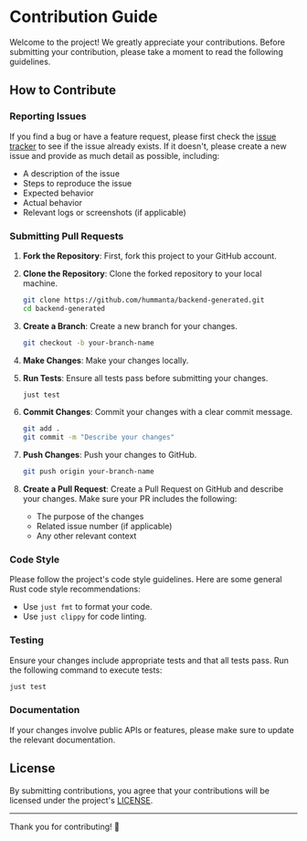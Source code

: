 # Contribution Guide

Welcome to the project! We greatly appreciate your contributions.
Before submitting your contribution, please take a moment to read the following guidelines.

## How to Contribute

### Reporting Issues

If you find a bug or have a feature request, please first check the
[issue tracker](https://github.com/hummanta/backend-generated/issues)
to see if the issue already exists. If it doesn't, please create a new issue
and provide as much detail as possible, including:

- A description of the issue
- Steps to reproduce the issue
- Expected behavior
- Actual behavior
- Relevant logs or screenshots (if applicable)

### Submitting Pull Requests

1. **Fork the Repository**: First, fork this project to your GitHub account.

2. **Clone the Repository**: Clone the forked repository to your local machine.

   ```bash
   git clone https://github.com/hummanta/backend-generated.git
   cd backend-generated
   ```

3. **Create a Branch**: Create a new branch for your changes.

   ```bash
   git checkout -b your-branch-name
   ```

4. **Make Changes**: Make your changes locally.

5. **Run Tests**: Ensure all tests pass before submitting your changes.

   ```bash
   just test
   ```

6. **Commit Changes**: Commit your changes with a clear commit message.

   ```bash
   git add .
   git commit -m "Describe your changes"
   ```

7. **Push Changes**: Push your changes to GitHub.

   ```bash
   git push origin your-branch-name
   ```

8. **Create a Pull Request**: Create a Pull Request on GitHub and describe your changes.
    Make sure your PR includes the following:

   - The purpose of the changes
   - Related issue number (if applicable)
   - Any other relevant context

### Code Style

Please follow the project's code style guidelines.
Here are some general Rust code style recommendations:

- Use `just fmt` to format your code.
- Use `just clippy` for code linting.

### Testing

Ensure your changes include appropriate tests and that all tests pass.
Run the following command to execute tests:

```bash
just test
```

### Documentation

If your changes involve public APIs or features,
please make sure to update the relevant documentation.

## License

By submitting contributions, you agree that your contributions
will be licensed under the project's [LICENSE](LICENSE).

---

Thank you for contributing! 🎉
